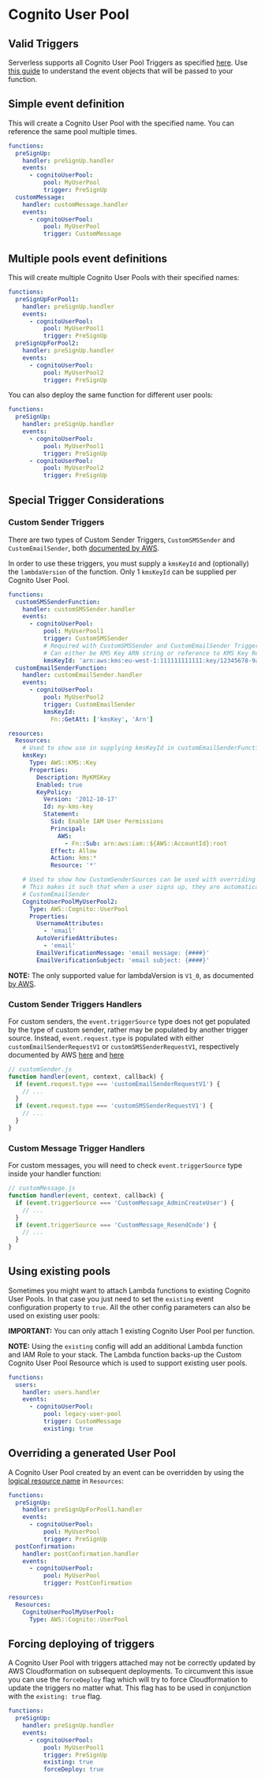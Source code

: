 # Cognito User Pool

## Valid Triggers

Serverless supports all Cognito User Pool Triggers as specified [here][aws-triggers-list]. Use [this guide][aws-triggers-guide] to understand
the event objects that will be passed to your function.

## Simple event definition

This will create a Cognito User Pool with the specified name. You can reference the same pool multiple times.

```yml
functions:
  preSignUp:
    handler: preSignUp.handler
    events:
      - cognitoUserPool:
          pool: MyUserPool
          trigger: PreSignUp
  customMessage:
    handler: customMessage.handler
    events:
      - cognitoUserPool:
          pool: MyUserPool
          trigger: CustomMessage
```

## Multiple pools event definitions

This will create multiple Cognito User Pools with their specified names:

```yml
functions:
  preSignUpForPool1:
    handler: preSignUp.handler
    events:
      - cognitoUserPool:
          pool: MyUserPool1
          trigger: PreSignUp
  preSignUpForPool2:
    handler: preSignUp.handler
    events:
      - cognitoUserPool:
          pool: MyUserPool2
          trigger: PreSignUp
```

You can also deploy the same function for different user pools:

```yml
functions:
  preSignUp:
    handler: preSignUp.handler
    events:
      - cognitoUserPool:
          pool: MyUserPool1
          trigger: PreSignUp
      - cognitoUserPool:
          pool: MyUserPool2
          trigger: PreSignUp
```

## Special Trigger Considerations

### Custom Sender Triggers

There are two types of Custom Sender Triggers, `CustomSMSSender` and `CustomEmailSender`, both [documented by AWS](https://docs.aws.amazon.com/cognito/latest/developerguide/user-pool-lambda-custom-sender-triggers.html).

In order to use these triggers, you must supply a `kmsKeyId` and (optionally) the `lambdaVersion` of the function. Only 1 `kmsKeyId` can be supplied per Cognito User Pool.

```yml
functions:
  customSMSSenderFunction:
    handler: customSMSSender.handler
    events:
      - cognitoUserPool:
          pool: MyUserPool1
          trigger: CustomSMSSender
          # Required with CustomSMSSender and CustomEmailSender Triggers
          # Can either be KMS Key ARN string or reference to KMS Key Resource ARN (see customEmailSenderFunction below)
          kmsKeyId: 'arn:aws:kms:eu-west-1:111111111111:key/12345678-9abc-def0-1234-56789abcdef1'
  customEmailSenderFunction:
    handler: customEmailSender.handler
    events:
      - cognitoUserPool:
          pool: MyUserPool2
          trigger: CustomEmailSender
          kmsKeyId:
            Fn::GetAtt: ['kmsKey', 'Arn']

resources:
  Resources:
    # Used to show use in supplying kmsKeyId in customEmailSenderFunction, not needed when kmsKeyId is a string as shown in customSMSSenderFunction
    kmsKey:
      Type: AWS::KMS::Key
      Properties:
        Description: MyKMSKey
        Enabled: true
        KeyPolicy:
          Version: '2012-10-17'
          Id: my-kms-key
          Statement:
            Sid: Enable IAM User Permissions
            Principal:
              AWS:
                - Fn::Sub: arn:aws:iam::${AWS::AccountId}:root
            Effect: Allow
            Action: kms:*
            Resource: '*'

    # Used to show how CustomSenderSources can be used with overriding the generated User Pool, as described below
    # This makes it such that when a user signs up, they are automatically sent a verification email, triggering our
    # CustomEmailSender
    CognitoUserPoolMyUserPool2:
      Type: AWS::Cognito::UserPool
      Properties:
        UsernameAttributes:
          - 'email'
        AutoVerifiedAttributes:
          - 'email'
        EmailVerificationMessage: 'email message: {####}'
        EmailVerificationSubject: 'email subject: {####}'
```

**NOTE:** The only supported value for lambdaVersion is `V1_0`, as documented [by AWS](https://docs.aws.amazon.com/AWSCloudFormation/latest/UserGuide/aws-properties-cognito-userpool-customsmssender.html).

### Custom Sender Triggers Handlers

For custom senders, the `event.triggerSource` type does not get populated by the type of custom sender, rather may be populated by another trigger source. Instead, `event.request.type` is populated with either `customEmailSenderRequestV1` or `customSMSSenderRequestV1`, respectively documented by AWS [here](https://docs.aws.amazon.com/cognito/latest/developerguide/user-pool-lambda-custom-email-sender.html) and [here](https://docs.aws.amazon.com/cognito/latest/developerguide/user-pool-lambda-custom-sms-sender.html)

```js
// customSender.js
function handler(event, context, callback) {
  if (event.request.type === 'customEmailSenderRequestV1') {
    // ...
  }
  if (event.request.type === 'customSMSSenderRequestV1') {
    // ...
  }
}
```

### Custom Message Trigger Handlers

For custom messages, you will need to check `event.triggerSource` type inside your handler function:

```js
// customMessage.js
function handler(event, context, callback) {
  if (event.triggerSource === 'CustomMessage_AdminCreateUser') {
    // ...
  }
  if (event.triggerSource === 'CustomMessage_ResendCode') {
    // ...
  }
}
```

## Using existing pools

Sometimes you might want to attach Lambda functions to existing Cognito User Pools. In that case you just need to set the `existing` event configuration property to `true`. All the other config parameters can also be used on existing user pools:

**IMPORTANT:** You can only attach 1 existing Cognito User Pool per function.

**NOTE:** Using the `existing` config will add an additional Lambda function and IAM Role to your stack. The Lambda function backs-up the Custom Cognito User Pool Resource which is used to support existing user pools.

```yaml
functions:
  users:
    handler: users.handler
    events:
      - cognitoUserPool:
          pool: legacy-user-pool
          trigger: CustomMessage
          existing: true
```

## Overriding a generated User Pool

A Cognito User Pool created by an event can be overridden by using the [logical resource name](../guides/resources.md#aws-cloudformation-resource-reference) in `Resources`:

```yml
functions:
  preSignUp:
    handler: preSignUpForPool1.handler
    events:
      - cognitoUserPool:
          pool: MyUserPool
          trigger: PreSignUp
  postConfirmation:
    handler: postConfirmation.handler
    events:
      - cognitoUserPool:
          pool: MyUserPool
          trigger: PostConfirmation

resources:
  Resources:
    CognitoUserPoolMyUserPool:
      Type: AWS::Cognito::UserPool
```

## Forcing deploying of triggers

A Cognito User Pool with triggers attached may not be correctly updated by AWS Cloudformation on subsequent deployments. To circumvent this issue you can use the `forceDeploy` flag which will try to force Cloudformation to update the triggers no matter what. This flag has to be used in conjunction with the `existing: true` flag.

```yml
functions:
  preSignUp:
    handler: preSignUp.handler
    events:
      - cognitoUserPool:
          pool: MyUserPool1
          trigger: PreSignUp
          existing: true
          forceDeploy: true
```

[aws-triggers-guide]: http://docs.aws.amazon.com/cognito/latest/developerguide/cognito-user-identity-pools-working-with-aws-lambda-triggers.html
[aws-triggers-list]: https://docs.aws.amazon.com/AWSCloudFormation/latest/UserGuide/aws-properties-cognito-userpool-lambdaconfig.html
